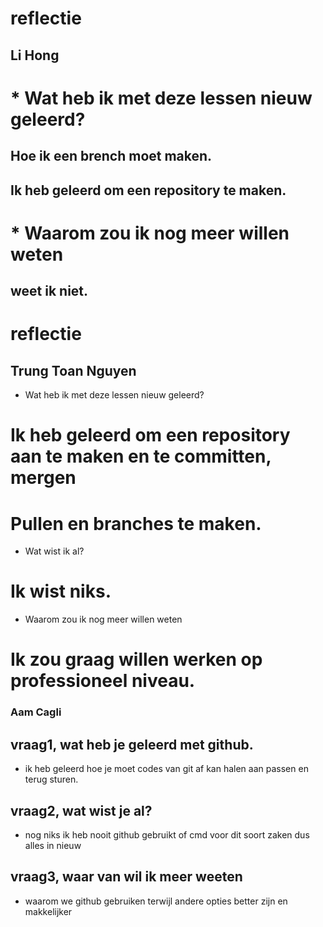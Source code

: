 # reflectie

## Li Hong

# * Wat heb ik met deze lessen nieuw geleerd?
## Hoe ik een brench moet maken.
## Ik heb geleerd om een repository te maken.

# * Waarom zou ik nog meer willen weten
## weet ik niet.

# reflectie

## Trung Toan Nguyen

* Wat heb ik met deze lessen nieuw geleerd?
# Ik heb geleerd om een repository aan te maken en te committen, mergen
# Pullen en branches te maken.

* Wat wist ik al?
# Ik wist niks.

* Waarom zou ik nog meer willen weten
# Ik zou graag willen werken op professioneel niveau.

### Aam Cagli

## vraag1, wat heb je geleerd met github.
* ik heb geleerd hoe je moet codes van git af kan halen aan passen en terug sturen.

## vraag2, wat wist je al? 
* nog niks ik heb nooit github gebruikt of cmd voor dit soort zaken dus alles in nieuw

## vraag3, waar van wil ik meer weeten
* waarom we github gebruiken terwijl andere opties better zijn en makkelijker